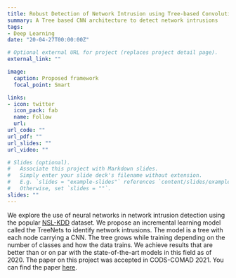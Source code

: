 ```yaml
---
title: Robust Detection of Network Intrusion using Tree-based Convolutional Neural Networks
summary: A Tree based CNN architecture to detect network intrusions
tags:
- Deep Learning
date: "20-04-27T00:00:00Z"

# Optional external URL for project (replaces project detail page).
external_link: ""

image:
  caption: Proposed framework
  focal_point: Smart

links:
- icon: twitter
  icon_pack: fab
  name: Follow
  url: 
url_code: ""
url_pdf: ""
url_slides: ""
url_video: ""

# Slides (optional).
#   Associate this project with Markdown slides.
#   Simply enter your slide deck's filename without extension.
#   E.g. `slides = "example-slides"` references `content/slides/example-slides.md`.
#   Otherwise, set `slides = ""`.
slides: ""
---
```


We explore the use of neural networks in network intrusion detection using the popular [NSL-KDD](https://www.unb.ca/cic/datasets/nsl.html) dataset. We propose an incremental learning model called the TreeNets to identify network intrusions. The model is a tree with each node carrying a CNN. The tree grows while training depending on the number of classes and how the data trains. We achieve results that are better than or on par with the state-of-the-art models in this field as of 2020. The paper on this project was accepted in CODS-COMAD 2021. You can find the paper [here](https://dl.acm.org/doi/abs/10.1145/3430984.3431036).